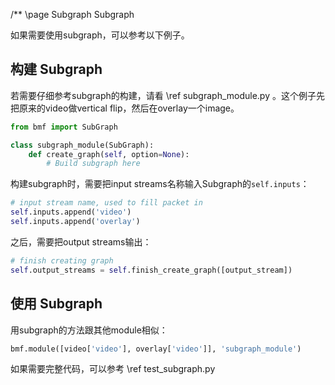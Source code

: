 /** \page Subgraph Subgraph

如果需要使用subgraph，可以参考以下例子。

## 构建 Subgraph

若需要仔细参考subgraph的构建，请看 \ref subgraph_module.py 。这个例子先把原来的video做vertical flip，然后在overlay一个image。

```python
from bmf import SubGraph

class subgraph_module(SubGraph):
    def create_graph(self, option=None):
        # Build subgraph here
```

构建subgraph时，需要把input streams名称输入Subgraph的```self.inputs```：

```python
# input stream name, used to fill packet in
self.inputs.append('video')
self.inputs.append('overlay')
```

之后，需要把output streams输出：
```python
# finish creating graph
self.output_streams = self.finish_create_graph([output_stream])
```

## 使用 Subgraph

用subgraph的方法跟其他module相似：

```python
bmf.module([video['video'], overlay['video']], 'subgraph_module')
```

如果需要完整代码，可以参考 \ref test_subgraph.py
